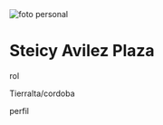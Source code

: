 <img src= "images/steicy avilez plaza.jpg" alt="foto personal">

<h1> Steicy Avilez Plaza </h1>

<p> rol </p>

<p> Tierralta/cordoba </p>

<p> perfil </p>